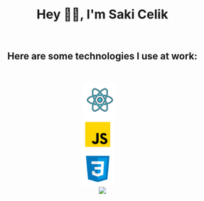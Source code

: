 <h1 align="center"> Hey 👋🏽, I'm Saki Celik </h1>

<p align="center">
</p>
<br/>




<h2 align="center">
  Here are some technologies I use at work:
</h2>
<p align="center">


</p>

<br/>

<p align="center">
  <code><img height="75" src="https://raw.githubusercontent.com/chandan-reddy-k/chandan-reddy-k/master/assets/react.png"></code> &nbsp;&nbsp;
<code>
<code><img height="75" src="https://raw.githubusercontent.com/chandan-reddy-k/chandan-reddy-k/master/assets/js.png"></code> &nbsp;&nbsp;
<code><img height="75" src="https://raw.githubusercontent.com/chandan-reddy-k/chandan-reddy-k/master/assets/css.png"></code> &nbsp;&nbsp;
<code><img height="75" src="https://cdn.iconscout.com/icon/free/png-256/node-js-1174925.png"></code>
</p>

<br/>



<br/>
